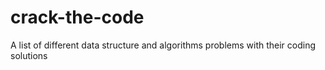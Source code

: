 # crack-the-code
A list of different data structure and algorithms problems with their coding solutions

